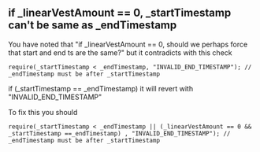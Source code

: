 ## if _linearVestAmount == 0, _startTimestamp can't be same as _endTimestamp

You have noted that "if _linearVestAmount == 0, should we perhaps force that start and end ts are the same?" but it contradicts with this check

```
require(_startTimestamp < _endTimestamp, "INVALID_END_TIMESTAMP"); // _endTimestamp must be after _startTimestamp
```

if (_startTimestamp == _endTimestamp) it will revert with "INVALID_END_TIMESTAMP"

To fix this you should 

```
require(_startTimestamp < _endTimestamp || (_linearVestAmount == 0 && _startTimestamp ==_endTimestamp) , "INVALID_END_TIMESTAMP"); // _endTimestamp must be after _startTimestamp
```